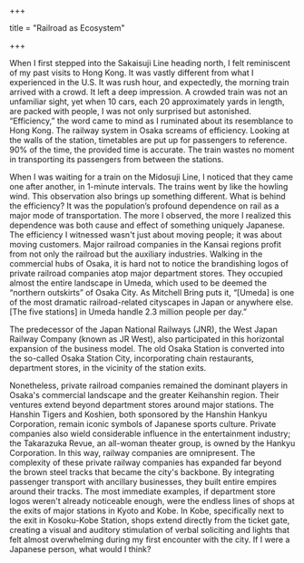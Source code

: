 +++

title = "Railroad as Ecosystem"

+++

When I first stepped into the Sakaisuji Line heading north, I felt reminiscent of my past visits to Hong Kong. It was vastly different from what I experienced in the U.S. It was rush hour, and expectedly, the morning train arrived with a crowd. It left a deep impression. A crowded train was not an unfamiliar sight, yet when 10 cars, each 20 approximately yards in length, are packed with people, I was not only surprised but astonished. “Efficiency,” the word came to mind as I ruminated about its resemblance to Hong Kong. The railway system in Osaka screams of efficiency. Looking at the walls of the station, timetables are put up for passengers to reference. 90% of the time, the provided time is accurate. The train wastes no moment in transporting its passengers from between the stations.

When I was waiting for a train on the Midosuji Line, I noticed that they came one after another, in 1-minute intervals. The trains went by like the howling wind. This observation also brings up something different. What is behind the efficiency? It was the population’s profound dependence on rail as a major mode of transportation. The more I observed, the more I realized this dependence was both cause and effect of something uniquely Japanese. The efficiency I witnessed wasn't just about moving people; it was about moving customers. Major railroad companies in the Kansai regions profit from not only the railroad but the auxiliary industries. Walking in the commercial hubs of Osaka, it is hard not to notice the brandishing logos of private railroad companies atop major department stores. They occupied almost the entire landscape in Umeda, which used to be deemed the “northern outskirts” of Osaka City. As Mitchell Bring puts it, “[Umeda] is one of the most dramatic railroad-related cityscapes in Japan or anywhere else. [The five stations] in Umeda handle 2.3 million people per day.”

The predecessor of the Japan National Railways (JNR), the West Japan Railway Company (known as JR West), also participated in this horizontal expansion of the business model. The old Osaka Station is converted into the so-called Osaka Station City, incorporating chain restaurants, department stores, in the vicinity of the station exits.

Nonetheless, private railroad companies remained the dominant players in Osaka's commercial landscape and the greater Keihanshin region. Their ventures extend beyond department stores around major stations. The Hanshin Tigers and Koshien, both sponsored by the Hanshin Hankyu Corporation, remain iconic symbols of Japanese sports culture. Private companies also wield considerable influence in the entertainment industry; the Takarazuka Revue, an all-woman theater group, is owned by the Hankyu Corporation. In this way, railway companies are omnipresent. The complexity of these private railway companies has expanded far beyond the brown steel tracks that became the city's backbone. By integrating passenger transport with ancillary businesses, they built entire empires around their tracks. The most immediate examples, if department store logos weren't already noticeable enough, were the endless lines of shops at the exits of major stations in Kyoto and Kobe. In Kobe, specifically next to the exit in Kosoku-Kobe Station, shops extend directly from the ticket gate, creating a visual and auditory stimulation of verbal soliciting and lights that felt almost overwhelming during my first encounter with the city. If I were a Japanese person, what would I think?